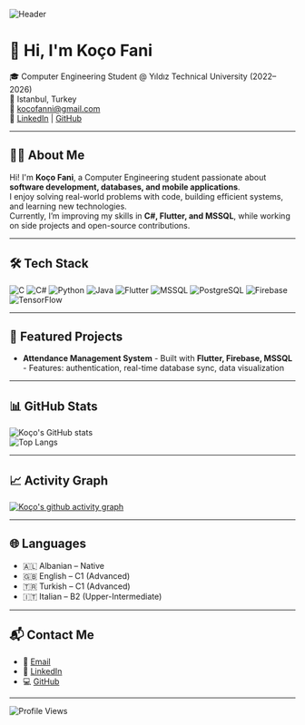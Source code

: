<!-- Header Banner (optional, replace with your own image link) -->
![Header](https://raw.githubusercontent.com/kocofani23/kocofani23/main/header.png)

# 👋 Hi, I'm Koço Fani  

🎓 Computer Engineering Student @ Yıldız Technical University (2022–2026)  
📍 Istanbul, Turkey  
📧 [kocofanni@gmail.com](mailto:kocofanni@gmail.com)  
🔗 [LinkedIn](https://www.linkedin.com/in/ko%C3%A7o-fani-144597294/) | [GitHub](https://github.com/kocofani23)  

---

## 👨‍💻 About Me
Hi! I'm **Koço Fani**, a Computer Engineering student passionate about **software development, databases, and mobile applications**.  
I enjoy solving real-world problems with code, building efficient systems, and learning new technologies.  
Currently, I’m improving my skills in **C#, Flutter, and MSSQL**, while working on side projects and open-source contributions.  

---

## 🛠️ Tech Stack
![C](https://img.shields.io/badge/C-00599C?style=for-the-badge&logo=c&logoColor=white)
![C#](https://img.shields.io/badge/C%23-239120?style=for-the-badge&logo=c-sharp&logoColor=white)
![Python](https://img.shields.io/badge/Python-3776AB?style=for-the-badge&logo=python&logoColor=white)
![Java](https://img.shields.io/badge/Java-ED8B00?style=for-the-badge&logo=java&logoColor=white)
![Flutter](https://img.shields.io/badge/Flutter-02569B?style=for-the-badge&logo=flutter&logoColor=white)
![MSSQL](https://img.shields.io/badge/MSSQL-CC2927?style=for-the-badge&logo=microsoft-sql-server&logoColor=white)
![PostgreSQL](https://img.shields.io/badge/PostgreSQL-316192?style=for-the-badge&logo=postgresql&logoColor=white)
![Firebase](https://img.shields.io/badge/Firebase-FFCA28?style=for-the-badge&logo=firebase&logoColor=black)
![TensorFlow](https://img.shields.io/badge/TensorFlow-FF6F00?style=for-the-badge&logo=TensorFlow&logoColor=white)

---

## 📌 Featured Projects

- **Attendance Management System** - Built with **Flutter, Firebase, MSSQL** - Features: authentication, real-time database sync, data visualization

---

## 📊 GitHub Stats

![Koço's GitHub stats](https://github-readme-stats.vercel.app/api?username=kocofani23&show_icons=true&theme=radical)  
![Top Langs](https://github-readme-stats.vercel.app/api/top-langs/?username=kocofani23&layout=compact&theme=radical)

---

## 📈 Activity Graph
[![Koço's github activity graph](https://github-readme-activity-graph.vercel.app/graph?username=kocofani23&theme=react-dark)](https://github.com/ashutosh00710/github-readme-activity-graph)

---

## 🌐 Languages
- 🇦🇱 Albanian – Native  
- 🇬🇧 English – C1 (Advanced)  
- 🇹🇷 Turkish – C1 (Advanced)  
- 🇮🇹 Italian – B2 (Upper-Intermediate)  

---

## 📬 Contact Me
- 📧 [Email](mailto:kocofanni@gmail.com)  
- 💼 [LinkedIn](https://www.linkedin.com/in/ko%C3%A7o-fani-144597294/)  
- 💻 [GitHub](https://github.com/kocofani23)  

---

![Profile Views](https://komarev.com/ghpvc/?username=kocofani23&style=flat-square&color=blue)
